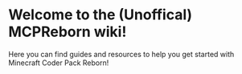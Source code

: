 # Welcome to the (Unoffical) MCPReborn wiki!

Here you can find guides and resources to help you get started with Minecraft Coder Pack Reborn!